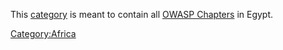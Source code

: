 This [category](:Special:Categories "wikilink") is meant to contain all
[OWASP Chapters](:Category:OWASP_Chapter "wikilink") in Egypt.

[Category:Africa](Category:Africa "wikilink")
